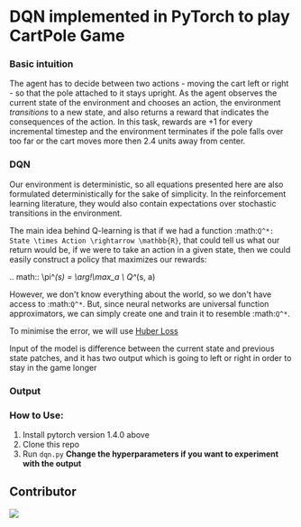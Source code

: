 # DQN implemented in PyTorch to play CartPole Game

### Basic intuition
The agent has to decide between two actions - moving the cart left or right - so that the pole attached to it stays upright. As the agent observes the current state of the environment and chooses
an action, the environment *transitions* to a new state, and also
returns a reward that indicates the consequences of the action. In this task, rewards are +1 for every incremental timestep and the environment terminates if the pole falls over too far or the cart moves more then 2.4 units away from center.

### DQN
Our environment is deterministic, so all equations presented here are also formulated deterministically for the sake of simplicity. In the reinforcement learning literature, they would also contain expectations over stochastic transitions in the environment.

The main idea behind Q-learning is that if we had a function
:math:`Q^*: State \times Action \rightarrow \mathbb{R}`, that could tell us what our return would be, if we were to take an action in a given state, then we could easily construct a policy that maximizes our rewards:

.. math:: \pi^*(s) = \arg\!\max_a \ Q^*(s, a)

However, we don't know everything about the world, so we don't have access to :math:`Q^*`. But, since neural networks are universal function approximators, we can simply create one and train it to resemble :math:`Q^*`.

To minimise the error, we will use [Huber Loss](https://en.wikipedia.org/wiki/Huber_loss)

Input of the model is difference between the current state and previous state patches, and it has two output which is going to left or right in order to stay in the game longer

### Output


### How to Use:
1. Install pytorch version 1.4.0 above
2. Clone this repo
3. Run `dqn.py`
**Change the hyperparameters if you want to experiment with the output**

## Contributor
<a href="https://github.com/fadilparves/dqn-pytorch-cartpole/graphs/contributors">
  <img src="https://contributors-img.web.app/image?repo=fadilparves/dqn-pytorch-cartpole" />
</a>